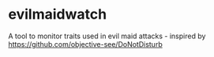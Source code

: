 # evilmaidwatch
A tool to monitor traits used in evil maid attacks - inspired by https://github.com/objective-see/DoNotDisturb
